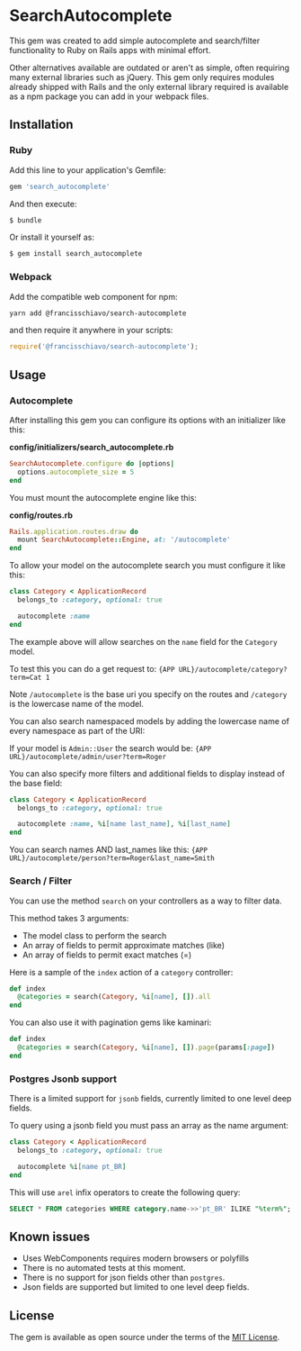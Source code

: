 # SearchAutocomplete
This gem was created to add simple autocomplete and search/filter functionality to Ruby on Rails apps with minimal effort.

Other alternatives available are outdated or aren't as simple, often requiring many external libraries such as jQuery.
This gem only requires modules already shipped with Rails and the only external library required is available as a npm package you can add in your webpack files.

## Installation

### Ruby
Add this line to your application's Gemfile:

```ruby
gem 'search_autocomplete'
```

And then execute:
```bash
$ bundle
```

Or install it yourself as:
```bash
$ gem install search_autocomplete
```

### Webpack

Add the compatible web component for npm:
```bash
yarn add @francisschiavo/search-autocomplete
```

and then require it anywhere in your scripts:

```js
require('@francisschiavo/search-autocomplete');
```

## Usage

### Autocomplete

After installing this gem you can configure its options with an initializer like this:

**config/initializers/search_autocomplete.rb**
```ruby
SearchAutocomplete.configure do |options|
  options.autocomplete_size = 5
end
```

You must mount the autocomplete engine like this:

**config/routes.rb**
```ruby
Rails.application.routes.draw do
  mount SearchAutocomplete::Engine, at: '/autocomplete'
end
```

To allow your model on the autocomplete search you must configure it like this:
```ruby
class Category < ApplicationRecord
  belongs_to :category, optional: true

  autocomplete :name
end
```
The example above will allow searches on the `name` field for the `Category` model.

To test this you can do a get request to: `{APP URL}/autocomplete/category?term=Cat 1`

Note `/autocomplete` is the base uri you specify on the routes and `/category` is the lowercase name of the model.

You can also search namespaced models by adding the lowercase name of every namespace as part of the URI:

If your model is `Admin::User` the search would be: `{APP URL}/autocomplete/admin/user?term=Roger`

You can also specify more filters and additional fields to display instead of the base field:

```ruby
class Category < ApplicationRecord
  belongs_to :category, optional: true

  autocomplete :name, %i[name last_name], %i[last_name]
end
```

You can search names AND last_names like this: `{APP URL}/autocomplete/person?term=Roger&last_name=Smith`

### Search / Filter

You can use the method `search` on your controllers as a way to filter data.

This method takes 3 arguments:
* The model class to perform the search
* An array of fields to permit approximate matches (like)
* An array of fields to permit exact matches (=)

Here is a sample of the `index` action of a `category` controller:

```ruby
def index
  @categories = search(Category, %i[name], []).all
end
```

You can also use it with pagination gems like kaminari:

```ruby
def index
  @categories = search(Category, %i[name], []).page(params[:page])
end
```

### Postgres Jsonb support

There is a limited support for `jsonb` fields, currently limited to one level deep fields.

To query using a jsonb field you must pass an array as the name argument:

```ruby
class Category < ApplicationRecord
  belongs_to :category, optional: true

  autocomplete %i[name pt_BR]
end
```

This will use `arel` infix operators to create the following query:

```sql
SELECT * FROM categories WHERE category.name->>'pt_BR' ILIKE "%term%";
``` 

## Known issues

* Uses WebComponents requires modern browsers or polyfills
* There is no automated tests at this moment.
* There is no support for json fields other than `postgres`.
* Json fields are supported but limited to one level deep fields. 

## License
The gem is available as open source under the terms of the [MIT License](https://opensource.org/licenses/MIT).
